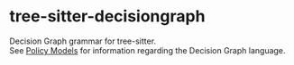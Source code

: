 # tree-sitter-decisiongraph
Decision Graph grammar for tree-sitter.  
See [Policy Models](https://datatagginglibrary.readthedocs.io/en/latest/index.html#) for information regarding the Decision Graph language.
